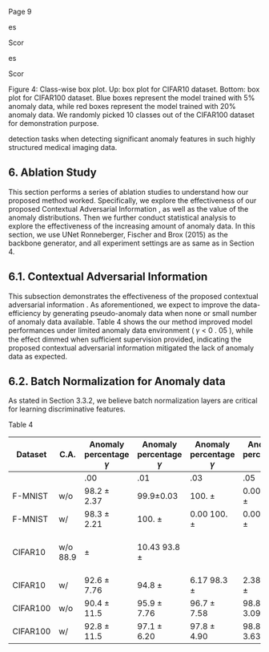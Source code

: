 Page 9

es

Scor

es

Scor

Figure 4: Class-wise box plot. Up: box plot for CIFAR10 dataset. Bottom: box plot for CIFAR100 dataset. Blue boxes represent the model trained with 5% anomaly data, while red boxes represent the model trained with 20% anomaly data. We randomly picked 10 classes out of the CIFAR100 dataset for demonstration purpose.

<!-- image -->

detection tasks when detecting significant anomaly features in such highly structured medical imaging data.

## 6. Ablation Study

This section performs a series of ablation studies to understand how our proposed method worked. Specifically, we explore the effectiveness of our proposed Contextual Adversarial Information , as well as the value of the anomaly distributions. Then we further conduct statistical analysis to explore the effectiveness of the increasing amount of anomaly data. In this section, we use UNet Ronneberger, Fischer and Brox (2015) as the backbone generator, and all experiment settings are as same as in Section 4.

## 6.1. Contextual Adversarial Information

This subsection demonstrates the effectiveness of the proposed contextual adversarial information . As aforementioned, we expect to improve the data-efficiency by generating pseudo-anomaly data when none or small number of anomaly data available. Table 4 shows the our method improved model performances under limited anomaly data environment ( 𝛾 < 0 . 05 ), while the effect dimmed when sufficient supervision provided, indicating the proposed contextual adversarial information mitigated the lack of anomaly data as expected.

## 6.2. Batch Normalization for Anomaly data

As stated in Section 3.3.2, we believe batch normalization layers are critical for learning discriminative features.

Table 4

| Dataset   | C.A.     | Anomaly percentage 𝛾   | Anomaly percentage 𝛾   | Anomaly percentage 𝛾   | Anomaly percentage 𝛾   | Anomaly percentage 𝛾               |
|-----------|----------|------------------------|------------------------|------------------------|------------------------|------------------------------------|
|           |          | .00                    | .01                    | .03                    | .05                    | .10                                |
| F-MNIST   | w/o      | 98.2 ± 2.37            | 99.9±0.03              | 100. ±                 | 0.00 100. ±            | 0.00 100. ±0.05                    |
| F-MNIST   | w/       | 98.3 ± 2.21            | 100. ±                 | 0.00 100. ±            | 0.00 100. ±            | 0.00 100. ± 0.00                   |
| CIFAR10   | w/o 88.9 | ±                      | 10.43 93.8 ±           |                        |                        | 5.30 98.0±2.74 98.8±2.16 99.3±1.09 |
| CIFAR10   | w/       | 92.6 ± 7.76            | 94.8 ±                 | 6.17 98.3 ±            | 2.38 99.3 ±            | 1.15 99.9 ± 0.15                   |
| CIFAR100  | w/o      | 90.4 ± 11.5            | 95.9 ± 7.76            | 96.7 ± 7.58            | 98.8 ± 3.09            | 99.5 ± 1.65                        |
| CIFAR100  | w/       | 92.8 ± 11.5            | 97.1 ± 6.20            | 97.8 ± 4.90            | 98.8 ± 3.63            | 99.7 ± 0.80                        |